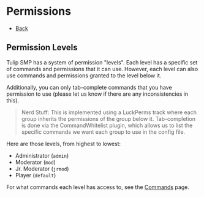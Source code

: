 # Permissions

- [Back](/tech)

## Permission Levels

Tulip SMP has a system of permission "levels". Each level has a specific set of commands and permissions that it can use. However, each level can also use commands and permissions granted to the level below it.

Additionally, you can only tab-complete commands that you have permission to use (please let us know if there are any inconsistencies in this).

> Nerd Stuff: This is implemented using a LuckPerms track where each group inherits the permissions of the group below it. 
> Tab-completion is done via the CommandWhitelist plugin, which allows us to list the specific commands we want each group to use in the config file.

Here are those levels, from highest to lowest:

- Administrator (`admin`)
- Moderator (`mod`)
- Jr. Moderator (`jrmod`)
- Player (`default`)

For what commands each level has access to, see the [Commands](commands) page.